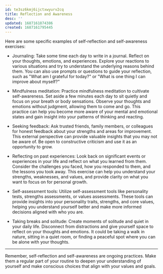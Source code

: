 ```yaml
---
id: te3sz6kmj6ijctxwyurv2cq
title: Reflection and Awareness
desc: ''
updated: 1687161874386
created: 1687161795445
---
```


Here are some specific examples of self-reflection and self-awareness exercises:

- Journaling: Take some time each day to write in a journal. Reflect on your thoughts, emotions, and experiences. Explore your reactions to various situations and try to understand the underlying reasons behind them. You can also use prompts or questions to guide your reflection, such as "What am I grateful for today?" or "What is one thing I can improve about myself?"

- Mindfulness meditation: Practice mindfulness meditation to cultivate self-awareness. Set aside a few minutes each day to sit quietly and focus on your breath or body sensations. Observe your thoughts and emotions without judgment, allowing them to come and go. This practice can help you become more aware of your mental and emotional states and gain insight into your patterns of thinking and reacting.

- Seeking feedback: Ask trusted friends, family members, or colleagues for honest feedback about your strengths and areas for improvement. This external perspective can provide valuable insights that you may not be aware of. Be open to constructive criticism and use it as an opportunity to grow.

- Reflecting on past experiences: Look back on significant events or experiences in your life and reflect on what you learned from them. Consider the challenges you faced, how you responded to them, and the lessons you took away. This exercise can help you understand your strengths, weaknesses, and values, and provide clarity on what you want to focus on for personal growth.

- Self-assessment tools: Utilize self-assessment tools like personality tests, strengths assessments, or values assessments. These tools can provide insights into your personality traits, strengths, and core values, helping you understand yourself better and make more informed decisions aligned with who you are.

-  Taking breaks and solitude: Create moments of solitude and quiet in your daily life. Disconnect from distractions and give yourself space to reflect on your thoughts and emotions. It could be taking a walk in nature, sitting in a quiet room, or finding a peaceful spot where you can be alone with your thoughts.

---

Remember, self-reflection and self-awareness are ongoing practices. Make them a regular part of your routine to deepen your understanding of yourself and make conscious choices that align with your values and goals.